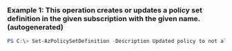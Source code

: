 ### Example 1: This operation creates or updates a policy set definition in the given subscription with the given name. (autogenerated)
```powershell
PS C:\> Set-AzPolicySetDefinition -Description Updated policy to not allow virtual machine creation -DisplayName {DisplayName} -ManagementGroupName {ManagementGroupName} -Metadata {"category":"Virtual Machine"} -Name VMPolicySetDefinition -PolicyDefinition {PolicyDefinition}
```


